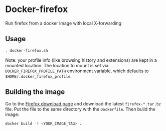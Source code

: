 # Docker-firefox

Run firefox from a docker image with local X-forwarding

## Usage

```bash
. docker-firefox.sh
```

Note: your profile info (like browsing history and extensions) are kept in a mounted location. The location to mount is set via `DOCKER_FIREFOX_PROFILE_PATH` environment variable, which defaults to `$HOME/.docker_firefox_profile`.

## Building the image

Go to the [Firefox download page](https://www.mozilla.org/en-US/firefox/linux/) and download the latest `firefox-*.tar.bz` file. Put the file to the same directory with the `Dockerfile`. Then build the image:

```bash
docker build -t <YOUR_IMAGE_TAG> .
```
